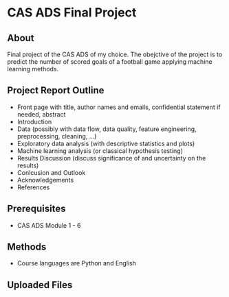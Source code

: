 
# CAS ADS Final Project

## About
Final project of the CAS ADS of my choice. The obejctive of the project is to predict the number of scored goals of a football game applying machine learning methods. 

## Project Report Outline
- Front page with title, author names and emails, confidential statement if needed, abstract
- Introduction
- Data (possibly with data flow, data quality, feature engineering, preprocessing, cleaning, ...)
- Exploratory data analysis (with descriptive statistics and plots)
- Machine learning analysis (or classical hypothesis testing)
- Results Discussion (discuss significance of and uncertainty on the results)
- Conlcusion and Outlook
- Acknowledgements
- References

## Prerequisites
- CAS ADS Module 1 - 6

## Methods
- Course languages are Python and English

## Uploaded Files

